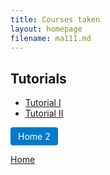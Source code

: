```yaml
---
title: Courses taken
layout: homepage
filename: ma111.md
--- 
```

## Tutorials
- [Tutorial I](./assets/ma111/Tutorial_I.pdf)
- [Tutorial II](./assets/ma111/Tutorial_II.pdf)

<a href="index.md" style="display: inline-block; padding: 6px 12px; background-color: #007acc; color: white; text-decoration: none; border-radius: 4px;">Home 2</a>



[Home](index.md)
